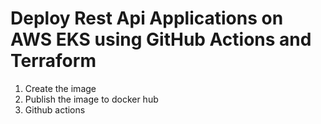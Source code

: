 # Deploy Rest Api Applications on AWS EKS using GitHub Actions and Terraform
1.  Create the image 
2.  Publish the image to docker hub
3.  Github actions
